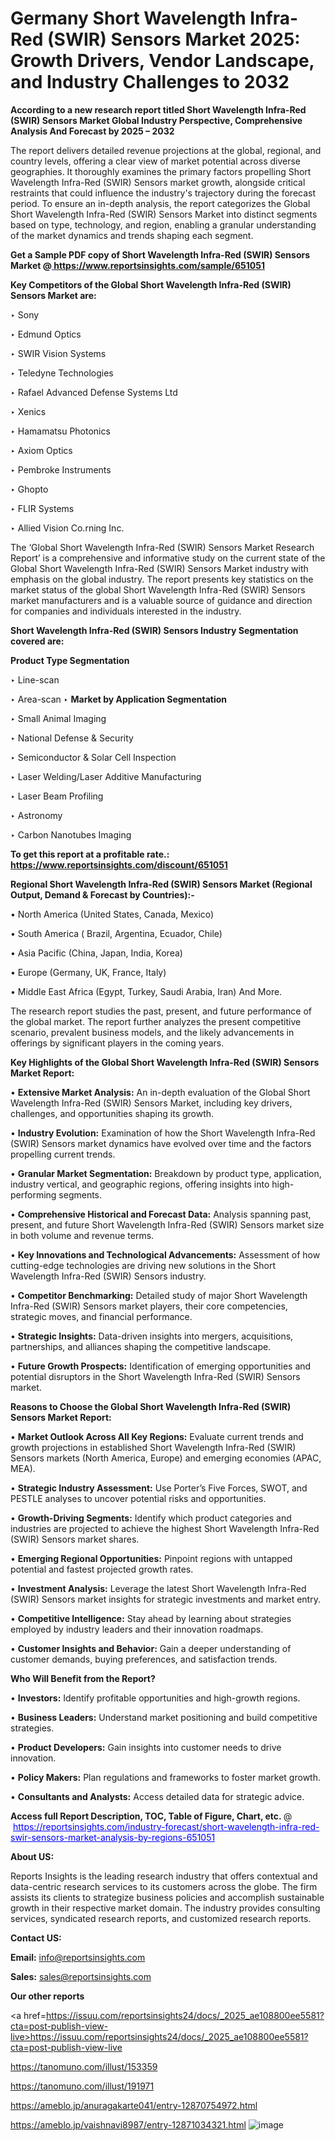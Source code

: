 # Germany Short Wavelength Infra-Red (SWIR) Sensors Market 2025: Growth Drivers, Vendor Landscape, and Industry Challenges to 2032

<strong>According to a new research report titled Short Wavelength Infra-Red (SWIR) Sensors Market Global Industry Perspective, Comprehensive Analysis And Forecast by 2025 – 2032</strong>

The report delivers detailed revenue projections at the global, regional, and country levels, offering a clear view of market potential across diverse geographies. It thoroughly examines the primary factors propelling Short Wavelength Infra-Red (SWIR) Sensors market growth, alongside critical restraints that could influence the industry's trajectory during the forecast period. To ensure an in-depth analysis, the report categorizes the Global Short Wavelength Infra-Red (SWIR) Sensors Market into distinct segments based on type, technology, and region, enabling a granular understanding of the market dynamics and trends shaping each segment.

<strong>Get a Sample PDF copy of Short Wavelength Infra-Red (SWIR) Sensors Market </strong><strong>@<a href=https://www.reportsinsights.com/sample/651051 style=color:#0000ff;> https://www.reportsinsights.com/sample/651051</a></strong></font>

<strong>Key Competitors of the Global Short Wavelength Infra-Red (SWIR) Sensors Market are:</strong>

‣ Sony

‣ Edmund Optics

‣ SWIR Vision Systems

‣ Teledyne Technologies

‣ Rafael Advanced Defense Systems Ltd

‣ Xenics

‣ Hamamatsu Photonics

‣ Axiom Optics

‣ Pembroke Instruments

‣ Ghopto

‣ FLIR Systems

‣ Allied Vision
 Co.rning Inc.

The ‘Global Short Wavelength Infra-Red (SWIR) Sensors Market Research Report’ is a comprehensive and informative study on the current state of the Global Short Wavelength Infra-Red (SWIR) Sensors Market industry with emphasis on the global industry. The report presents key statistics on the market status of the global Short Wavelength Infra-Red (SWIR) Sensors market manufacturers and is a valuable source of guidance and direction for companies and individuals interested in the industry.

<strong>Short Wavelength Infra-Red (SWIR) Sensors Industry Segmentation covered are:</strong>

<strong>Product Type Segmentation</strong>

‣ Line-scan

‣ Area-scan
‣ 
<strong>Market by Application Segmentation</strong>

‣ Small Animal Imaging

‣ National Defense & Security

‣ Semiconductor & Solar Cell Inspection

‣ Laser Welding/Laser Additive Manufacturing

‣ Laser Beam Profiling

‣ Astronomy

‣ Carbon Nanotubes Imaging

<strong>To get this report at a profitable rate.: <a href=https://www.reportsinsights.com/discount/651051 style=color:#0000ff;>https://www.reportsinsights.com/discount/651051</a></strong></font>

<strong>Regional Short Wavelength Infra-Red (SWIR) Sensors Market (Regional Output, Demand &amp; Forecast by Countries):-</strong>

• North America (United States, Canada, Mexico)

• South America ( Brazil, Argentina, Ecuador, Chile)

• Asia Pacific (China, Japan, India, Korea)

• Europe (Germany, UK, France, Italy)

• Middle East Africa (Egypt, Turkey, Saudi Arabia, Iran) And More.

The research report studies the past, present, and future performance of the global market. The report further analyzes the present competitive scenario, prevalent business models, and the likely advancements in offerings by significant players in the coming years.

<strong>Key Highlights of the Global Short Wavelength Infra-Red (SWIR) Sensors Market Report:</strong>

• <strong>Extensive Market Analysis:</strong> An in-depth evaluation of the Global Short Wavelength Infra-Red (SWIR) Sensors Market, including key drivers, challenges, and opportunities shaping its growth.

• <strong>Industry Evolution:</strong> Examination of how the Short Wavelength Infra-Red (SWIR) Sensors market dynamics have evolved over time and the factors propelling current trends.

• <strong>Granular Market Segmentation:</strong> Breakdown by product type, application, industry vertical, and geographic regions, offering insights into high-performing segments.

• <strong>Comprehensive Historical and Forecast Data:</strong> Analysis spanning past, present, and future Short Wavelength Infra-Red (SWIR) Sensors market size in both volume and revenue terms.

• <strong>Key Innovations and Technological Advancements:</strong> Assessment of how cutting-edge technologies are driving new solutions in the Short Wavelength Infra-Red (SWIR) Sensors industry.

• <strong>Competitor Benchmarking:</strong> Detailed study of major Short Wavelength Infra-Red (SWIR) Sensors market players, their core competencies, strategic moves, and financial performance.

• <strong>Strategic Insights:</strong> Data-driven insights into mergers, acquisitions, partnerships, and alliances shaping the competitive landscape.

• <strong>Future Growth Prospects:</strong> Identification of emerging opportunities and potential disruptors in the Short Wavelength Infra-Red (SWIR) Sensors market.

<strong>Reasons to Choose the Global Short Wavelength Infra-Red (SWIR) Sensors Market Report:</strong>

• <strong>Market Outlook Across All Key Regions:</strong> Evaluate current trends and growth projections in established Short Wavelength Infra-Red (SWIR) Sensors markets (North America, Europe) and emerging economies (APAC, MEA).

• <strong>Strategic Industry Assessment:</strong> Use Porter’s Five Forces, SWOT, and PESTLE analyses to uncover potential risks and opportunities.

• <strong>Growth-Driving Segments:</strong> Identify which product categories and industries are projected to achieve the highest Short Wavelength Infra-Red (SWIR) Sensors market shares.

• <strong>Emerging Regional Opportunities:</strong> Pinpoint regions with untapped potential and fastest projected growth rates.

• <strong>Investment Analysis:</strong> Leverage the latest Short Wavelength Infra-Red (SWIR) Sensors market insights for strategic investments and market entry.

• <strong>Competitive Intelligence:</strong> Stay ahead by learning about strategies employed by industry leaders and their innovation roadmaps.

• <strong>Customer Insights and Behavior:</strong> Gain a deeper understanding of customer demands, buying preferences, and satisfaction trends.

<strong>Who Will Benefit from the Report?</strong>

• <strong>Investors:</strong> Identify profitable opportunities and high-growth regions.

• <strong>Business Leaders:</strong> Understand market positioning and build competitive strategies.

• <strong>Product Developers:</strong> Gain insights into customer needs to drive innovation.

• <strong>Policy Makers:</strong> Plan regulations and frameworks to foster market growth.

• <strong>Consultants and Analysts:</strong> Access detailed data for strategic advice.
</ul>
<strong>Access full Report Description, TOC, Table of Figure, Chart, etc. </strong>@  <a href=https://reportsinsights.com/industry-forecast/short-wavelength-infra-red-swir-sensors-market-analysis-by-regions-651051 style=color:#0000ff;>https://reportsinsights.com/industry-forecast/short-wavelength-infra-red-swir-sensors-market-analysis-by-regions-651051</a></font>

<strong><strong>About US</strong>:</strong>

Reports Insights is the leading research industry that offers contextual and data-centric research services to its customers across the globe. The firm assists its clients to strategize business policies and accomplish sustainable growth in their respective market domain. The industry provides consulting services, syndicated research reports, and customized research reports.

<strong>Contact US:</strong>

<p class=""""><b>Email:</b> <a href=mailto:info@reportsinsights.com>info@reportsinsights.com</a></p>
<p class=""""><b>Sales:</b> <a href=mailto:sales@reportsinsights.com>sales@reportsinsights.com</a></p>

<strong>Our other reports</strong>

<a href=https://issuu.com/reportsinsights24/docs/_2025_ae108800ee5581?cta=post-publish-view-live>https://issuu.com/reportsinsights24/docs/_2025_ae108800ee5581?cta=post-publish-view-live</a>

<a href=https://tanomuno.com/illust/153359>https://tanomuno.com/illust/153359</a>

<a href=https://tanomuno.com/illust/191971>https://tanomuno.com/illust/191971</a>

<a href=https://ameblo.jp/anuragakarte041/entry-12870754972.html>https://ameblo.jp/anuragakarte041/entry-12870754972.html</a>

<a href=https://ameblo.jp/vaishnavi8987/entry-12871034321.html>https://ameblo.jp/vaishnavi8987/entry-12871034321.html</a>
![image](https://github.com/user-attachments/assets/da32ca97-d79a-4a76-80ff-da9fd4170f86)

